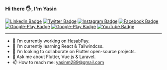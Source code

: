 ### Hi there 🖐️, I'm Yasin
<!-- <img src="https://media.giphy.com/media/hvRJCLFzcasrR4ia7z/giphy.gif" width="20px"> -->

[![Linkedin Badge](https://img.shields.io/badge/-LinkedIn-0e76a8?style=flat-square&logo=Linkedin&logoColor=white)](https://linkedin.com/in/yasin1376)
[![Twitter Badge](https://img.shields.io/badge/-Twitter-00acee?style=flat-square&logo=Twitter&logoColor=white)](https://twitter.com/myasin1376)
[![Instagram Badge](https://img.shields.io/badge/-Instagram-e4405f?style=flat-square&logo=Instagram&logoColor=white)](https://instagram.com/yasin_mohdi/)
[![Facebook Badge](https://img.shields.io/badge/-Facebook-0088cc?style=flat-square&logo=Facebook&logoColor=white)](https://facebook.com/m.yasin.1376)
[![Google-Play Badge](https://img.shields.io/badge/Google_Play-414141?style=flat-square&logo=google-play&logoColor=white)](https://play.google.com/store/apps/dev?id=5828772007087954060)
[![Google-Play Badge](https://img.shields.io/badge/App_Store-0D96F6?style=flat-square&logo=app-store&logoColor=white)](https://apps.apple.com/us/developer/id1555043925)
[![YouTube Badge](https://img.shields.io/badge/YouTube-FF0000?style=flat-square&logo=youtube&logoColor=white)](https://www.youtube.com/c/RapidTechnology2020)


------

- 🔭 I’m currently working on <a href='https://hesab.com' traget='_blank'>HesabPay</a>.
- 🌱 I’m currently learning React & Tailwindcss.
- 👯 I’m looking to collaborate on Flutter open-source projects.
- 💬 Ask me about Flutter, Vue js & Laravel.
- 📫 How to reach me: yasinm289@gmail.com
<!-- - 😄 Pronouns: ...
- 🤔 I’m looking for help with 
- ⚡ Fun fact: ... -->

<!-- ------- -->
<!-- 
<h3 align="left">Languages and Tools:</h3>
<p align='left'>

<a href="https://flutter.dev" target="_blank" rel="noreferrer"> <img src="https://www.vectorlogo.zone/logos/flutterio/flutterio-icon.svg" alt="flutter" width="40" height="40"/> </a> <a href="https://firebase.google.com/" target="_blank" rel="noreferrer"> <img src="https://www.vectorlogo.zone/logos/firebase/firebase-icon.svg" alt="firebase" width="40" height="40"/> </a> <a href="https://www.w3.org/html/" target="_blank" rel="noreferrer"> <img src="https://raw.githubusercontent.com/devicons/devicon/master/icons/html5/html5-original-wordmark.svg" alt="html5" width="40" height="40"/> </a> <a href="https://www.w3schools.com/css/" target="_blank" rel="noreferrer"> <img src="https://raw.githubusercontent.com/devicons/devicon/master/icons/css3/css3-original-wordmark.svg" alt="css3" width="40" height="40"/> </a> <a href="https://getbootstrap.com" target="_blank" rel="noreferrer"> <img src="https://raw.githubusercontent.com/devicons/devicon/master/icons/bootstrap/bootstrap-plain-wordmark.svg" alt="bootstrap" width="40" height="40"/> </a> <a href="https://tailwindcss.com/" target="_blank" rel="noreferrer"> <img src="https://www.vectorlogo.zone/logos/tailwindcss/tailwindcss-icon.svg" alt="tailwind" width="40" height="40"/> </a> <a href="https://developer.mozilla.org/en-US/docs/Web/JavaScript" target="_blank" rel="noreferrer"> <img src="https://raw.githubusercontent.com/devicons/devicon/master/icons/javascript/javascript-original.svg" alt="javascript" width="40" height="40"/> </a> <a href="https://www.cprogramming.com/" target="_blank" rel="noreferrer"> <img src="https://raw.githubusercontent.com/devicons/devicon/master/icons/c/c-original.svg" alt="c" width="40" height="40"/> </a> <a href="https://www.w3schools.com/cpp/" target="_blank" rel="noreferrer"> <img src="https://raw.githubusercontent.com/devicons/devicon/master/icons/cplusplus/cplusplus-original.svg" alt="cplusplus" width="40" height="40"/> </a>  <a href="https://www.figma.com/" target="_blank" rel="noreferrer"> <img src="https://www.vectorlogo.zone/logos/figma/figma-icon.svg" alt="figma" width="40" height="40"/> </a> <a href="https://git-scm.com/" target="_blank" rel="noreferrer"> <img src="https://www.vectorlogo.zone/logos/git-scm/git-scm-icon.svg" alt="git" width="40" height="40"/> </a> <a href="https://www.java.com" target="_blank" rel="noreferrer"> <img src="https://raw.githubusercontent.com/devicons/devicon/master/icons/java/java-original.svg" alt="java" width="40" height="40"/> </a> <a href="https://laravel.com/" target="_blank" rel="noreferrer"> <img src="https://raw.githubusercontent.com/devicons/devicon/master/icons/laravel/laravel-plain-wordmark.svg" alt="laravel" width="40" height="40"/> </a> <a href="https://www.linux.org/" target="_blank" rel="noreferrer"> <img src="https://raw.githubusercontent.com/devicons/devicon/master/icons/linux/linux-original.svg" alt="linux" width="40" height="40"/> </a> <a href="https://www.microsoft.com/en-us/sql-server" target="_blank" rel="noreferrer"> <img src="https://www.svgrepo.com/show/303229/microsoft-sql-server-logo.svg" alt="mssql" width="40" height="40"/> </a> <a href="https://www.mysql.com/" target="_blank" rel="noreferrer"> <img src="https://raw.githubusercontent.com/devicons/devicon/master/icons/mysql/mysql-original-wordmark.svg" alt="mysql" width="40" height="40"/> </a> <a href="https://nodejs.org" target="_blank" rel="noreferrer"> <img src="https://raw.githubusercontent.com/devicons/devicon/master/icons/nodejs/nodejs-original-wordmark.svg" alt="nodejs" width="40" height="40"/> </a> <a href="https://www.php.net" target="_blank" rel="noreferrer"> <img src="https://raw.githubusercontent.com/devicons/devicon/master/icons/php/php-original.svg" alt="php" width="40" height="40"/> </a> <a href="https://postman.com" target="_blank" rel="noreferrer"> <img src="https://www.vectorlogo.zone/logos/getpostman/getpostman-icon.svg" alt="postman" width="40" height="40"/> </a> <a href="https://reactjs.org/" target="_blank" rel="noreferrer"> <img src="https://raw.githubusercontent.com/devicons/devicon/master/icons/react/react-original-wordmark.svg" alt="react" width="40" height="40"/> </a> </p>
 -->
<!-- ------- -->

<!-- ![Most Used Languages](https://github-readme-stats.vercel.app/api/top-langs/?username=yasin1376&layout=compact) -->

